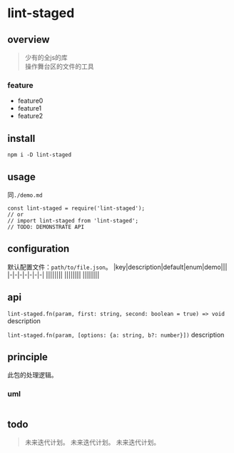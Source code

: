 # lint-staged

## overview
> 少有的全js的库  
> 操作舞台区的文件的工具  

### feature
- feature0
- feature1
- feature2

## install
`npm i -D lint-staged`

## usage
同`./demo.md`
```
const lint-staged = require('lint-staged');
// or
// import lint-staged from 'lint-staged';
// TODO: DEMONSTRATE API
```

## configuration
默认配置文件：`path/to/file.json`。
|key|description|default|enum|demo|||
|-|-|-|-|-|-|-|
||||||||
||||||||
||||||||
## api
`lint-staged.fn(param, first: string, second: boolean = true) => void`
description

`lint-staged.fn(param, [options: {a: string, b?: number}])`
description

## principle
此包的处理逻辑。

### uml
```
```

## todo
> 未来迭代计划。
> 未来迭代计划。
> 未来迭代计划。